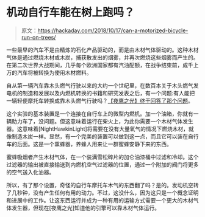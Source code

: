 # 机动自行车能在树上跑吗？

> 原文：<https://hackaday.com/2018/10/17/can-a-motorized-bicycle-run-on-trees/>

一些最早的汽车不是由精炼的石化产品驱动的，而是由木材气体驱动的。这种木材气体是通过燃烧木材或木炭，捕获散发出的烟雾，并再次燃烧这些烟雾而产生的。在第二次世界大战期间，几乎每个欧洲国家都有汽油配额，在战争结束前，成千上万的汽车将被转换为使用木材燃料。

自从第一辆汽车靠木头燃气行驶以来的大约一个世纪里，在数百本关于木头燃气发电机的制造和发展以及内燃机转换的书籍和研究发表之后，有一个问题:有人能把一辆轻便摩托车转换成靠木头燃气行驶吗？[【夜鹰之光】终于回答了那个问题](https://www.youtube.com/watch?v=522BaxM0Jnk)。

这个实验的基本装置是一个连接在自行车上的微型内燃机。加一个油箱，你就有一辆助力车了，没问题。但这意味着运行在柴火上，为此你需要一个木材气体发生器。这意味着[NightHawkinLight]将需要在没有大量氧气的情况下燃烧木材，就像制造木炭一样。显然，有一个完美的装置可以做到这一点，而且它可以装在自行车的后面。这是一个熏蜂器，养蜂人用来让一群蜜蜂安静下来的东西。

蜜蜂吸烟者产生木材气体，在一个装满雪松碎片的加仑油漆桶中过滤和冷却。这个过滤器的输出被直接输送到内燃机空气过滤器的位置，通过一个附加的阀门将更多的空气送入化油器。

所以，有了那个设置，奇怪的自行车摩托车木气的东西翻了吗？是的。发动机空转了几秒钟，没有产生任何有用的动力。不过，这没什么，因为这只是一个概念证明和进展中的工作。让这东西运行并成为一种有用的运输方式需要一个更大的木材气体发生器，但现在[夜鹰之光]知道他的引擎可以靠木材气体运行。